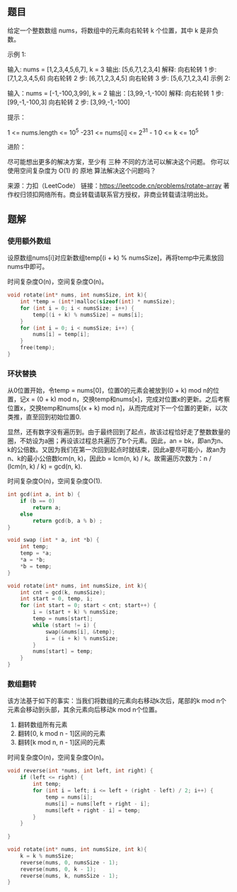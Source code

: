 ## 题目

给定一个整数数组 nums，将数组中的元素向右轮转 k 个位置，其中 k 是非负数。

 

示例 1:

输入: nums = [1,2,3,4,5,6,7], k = 3
输出: [5,6,7,1,2,3,4]
解释:
向右轮转 1 步: [7,1,2,3,4,5,6]
向右轮转 2 步: [6,7,1,2,3,4,5]
向右轮转 3 步: [5,6,7,1,2,3,4]
示例 2:

输入：nums = [-1,-100,3,99], k = 2
输出：[3,99,-1,-100]
解释: 
向右轮转 1 步: [99,-1,-100,3]
向右轮转 2 步: [3,99,-1,-100]


提示：

1 <= nums.length <= 10<sup>5</sup>
-231 <= nums[i] <= 2<sup>31</sup> - 1
0 <= k <= 10<sup>5</sup>


进阶：

尽可能想出更多的解决方案，至少有 三种 不同的方法可以解决这个问题。
你可以使用空间复杂度为 O(1) 的 原地 算法解决这个问题吗？

来源：力扣（LeetCode）
链接：https://leetcode.cn/problems/rotate-array
著作权归领扣网络所有。商业转载请联系官方授权，非商业转载请注明出处。

## 题解

### 使用额外数组

设原数组nums[i]对应新数组temp[(i + k) % numsSize]，再将temp中元素放回nums中即可。

时间复杂度O(n)，空间复杂度O(n)。

```c
void rotate(int* nums, int numsSize, int k){
    int *temp = (int*)malloc(sizeof(int) * numsSize);
    for (int i = 0; i < numsSize; i++) {
        temp[(i + k) % numsSize] = nums[i];
    }
    for (int i = 0; i < numsSize; i++) {
        nums[i] = temp[i];
    }
    free(temp);
}
```

### 环状替换

从0位置开始，令temp = nums[0]，位置0的元素会被放到(0 + k) mod n的位置，记x = (0 + k) mod n，交换temp和nums[x]，完成对位置x的更新。之后考察位置x，交换temp和nums[(x + k) mod n]，从而完成对下一个位置的更新，以次类推，直至回到初始位置0.

显然，还有数字没有遍历到。由于最终回到了起点，故该过程恰好走了整数数量的圈，不妨设为a圈；再设该过程总共遍历了b个元素。因此，an = bk，即an为n、k的公倍数。又因为我们在第一次回到起点时就结束，因此a要尽可能小，故an为n、k的最小公倍数lcm(n, k)，因此b = lcm(n, k) / k。故需遍历次数为：n / (lcm(n, k) / k) = gcd(n, k).

时间复杂度O(n)，空间复杂度O(1).

```c
int gcd(int a, int b) {
    if (b == 0) 
        return a;
    else
        return gcd(b, a % b) ;
}

void swap (int * a, int *b) {
    int temp;
    temp = *a;
    *a = *b;
    *b = temp;
}

void rotate(int* nums, int numsSize, int k){
    int cnt = gcd(k, numsSize);
    int start = 0, temp, i;
    for (int start = 0; start < cnt; start++) {
        i = (start + k) % numsSize;
        temp = nums[start];
        while (start != i) {
            swap(&nums[i], &temp);
            i = (i + k) % numsSize;
        }
        nums[start] = temp;
    }
}
```

### 数组翻转

该方法基于如下的事实：当我们将数组的元素向右移动k次后，尾部的k mod n个元素会移动到头部，其余元素向后移动k mod n个位置。

1. 翻转数组所有元素
2. 翻转[0, k mod n - 1]区间的元素
3. 翻转[k mod n, n - 1]区间的元素

时间复杂度O(n)，空间复杂度O(n)。

```c
void reverse(int *nums, int left, int right) {
    if (left <= right) {
        int temp;
        for (int i = left; i <= left + (right - left) / 2; i++) {
            temp = nums[i];
            nums[i] = nums[left + right - i];
            nums[left + right - i] = temp;
        }
    }
    
}

void rotate(int* nums, int numsSize, int k){
    k = k % numsSize;
    reverse(nums, 0, numsSize - 1);
    reverse(nums, 0, k - 1);
    reverse(nums, k, numsSize - 1);
}
```


